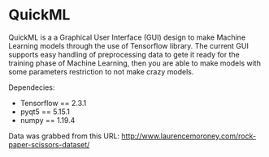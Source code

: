 # QuickML

QuickML is a a Graphical User Interface (GUI) design to make Machine Learning models through the use of Tensorflow library. The current GUI supports easy handling of preprocessing data to gete it ready for the training phase of Machine Learning, then you are able to make models with some parameters restriction to not make crazy models.

Dependecies:
* Tensorflow == 2.3.1 <br>
* pyqt5 == 5.15.1 <br>
* numpy == 1.19.4 <br>

Data was grabbed from this URL:
http://www.laurencemoroney.com/rock-paper-scissors-dataset/
